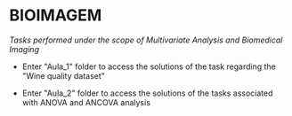 # BIOIMAGEM

*Tasks performed under the scope of Multivariate Analysis and Biomedical Imaging*

 - Enter "Aula_1" folder to access the solutions of the task regarding the "Wine quality dataset"

 - Enter "Aula_2" folder to access the solutions of the tasks associated with ANOVA and ANCOVA analysis